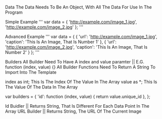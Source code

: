 Data
The Data Needs To Be An Object, With All The Data For Use In The Program

Simple Example
'''
var data = {
    'http://example.com/image_1.jpg',
    'http://example.com/image_2.jpg'
};
'''

Advanced Example
'''
var data = {
    {
        'url': 'http://example.com/image_1.jpg',
        'caption': 'This Is An Image, That Is Number 1'
    },
    {
        'url': 'http://example.com/image_2.jpg',
        'caption': 'This Is An Image, That Is Number 2'
    }
};
'''

Builders
All Builder Need To Have A index and value paramter || E.G. function (index, value) {}
All Builder Functions Need To Return A String To Import Into The Template

index as int;        This Is The Index Of The Value In The Array
value as *;          This Is The Value Of The Data In The Array

var builders = {
    'id': function (index, value) { return value.unique_id },
};

Id Buidler   || Returns String, That Is Different For Each Data Point In The Array
URL Builder  || Returns String, The URL Of The Current Image
